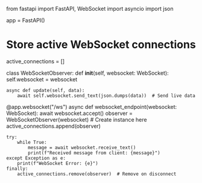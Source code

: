 from fastapi import FastAPI, WebSocket
import asyncio
import json

app = FastAPI()

# Store active WebSocket connections
active_connections = []

class WebSocketObserver:
    def __init__(self, websocket: WebSocket):
        self.websocket = websocket

    async def update(self, data):
        await self.websocket.send_text(json.dumps(data))  # Send live data

@app.websocket("/ws")
async def websocket_endpoint(websocket: WebSocket):
    await websocket.accept()
    observer = WebSocketObserver(websocket)  # Create instance here
    active_connections.append(observer)

    try:
        while True:
            message = await websocket.receive_text()
            print(f"Received message from client: {message}")
    except Exception as e:
        print(f"WebSocket Error: {e}")
    finally:
        active_connections.remove(observer)  # Remove on disconnect
